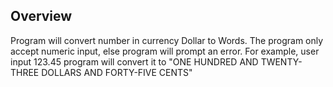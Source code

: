 ## Overview

Program will convert number in currency Dollar to Words. 
The program only accept numeric input, else program will prompt an error.
For example, user input 123.45 program will convert it to "ONE HUNDRED AND TWENTY-THREE DOLLARS AND FORTY-FIVE CENTS"
